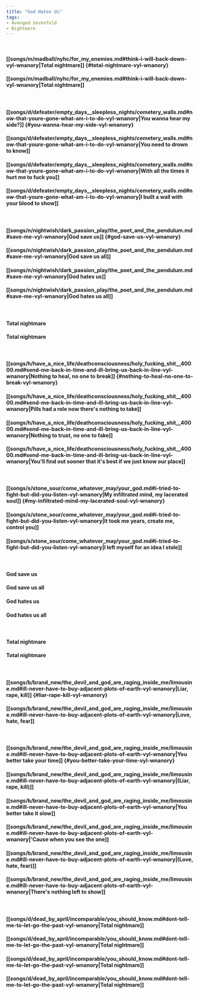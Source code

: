 ```yaml
---
title: "God Hates Us"
tags:
- Avenged Sevenfold
- Nightmare
---
```

&nbsp;
#### [[songs/m/madball/nyhc/for_my_enemies.md#think-i-will-back-down-vyl-wnanory|Total nightmare]] {#total-nightmare-vyl-wnanory}
#### [[songs/m/madball/nyhc/for_my_enemies.md#think-i-will-back-down-vyl-wnanory|Total nightmare]]
&nbsp;
#### [[songs/d/defeater/empty_days__sleepless_nights/cemetery_walls.md#now-that-youre-gone-what-am-i-to-do-vyl-wnanory|You wanna hear my side?]] {#you-wanna-hear-my-side-vyl-wnanory}
#### [[songs/d/defeater/empty_days__sleepless_nights/cemetery_walls.md#now-that-youre-gone-what-am-i-to-do-vyl-wnanory|You need to drown to know]]
#### [[songs/d/defeater/empty_days__sleepless_nights/cemetery_walls.md#now-that-youre-gone-what-am-i-to-do-vyl-wnanory|With all the times it hurt me to fuck you]]
#### [[songs/d/defeater/empty_days__sleepless_nights/cemetery_walls.md#now-that-youre-gone-what-am-i-to-do-vyl-wnanory|I built a wall with your blood to show]]
&nbsp;
#### [[songs/n/nightwish/dark_passion_play/the_poet_and_the_pendulum.md#save-me-vyl-wnanory|God save us]] {#god-save-us-vyl-wnanory}
#### [[songs/n/nightwish/dark_passion_play/the_poet_and_the_pendulum.md#save-me-vyl-wnanory|God save us all]]
#### [[songs/n/nightwish/dark_passion_play/the_poet_and_the_pendulum.md#save-me-vyl-wnanory|God hates us]]
#### [[songs/n/nightwish/dark_passion_play/the_poet_and_the_pendulum.md#save-me-vyl-wnanory|God hates us all]]
&nbsp;
#### Total nightmare
#### Total nightmare
&nbsp;
#### [[songs/h/have_a_nice_life/deathconsciousness/holy_fucking_shit__40000.md#send-me-back-in-time-and-ill-bring-us-back-in-line-vyl-wnanory|Nothing to heal, no one to break]] {#nothing-to-heal-no-one-to-break-vyl-wnanory}
#### [[songs/h/have_a_nice_life/deathconsciousness/holy_fucking_shit__40000.md#send-me-back-in-time-and-ill-bring-us-back-in-line-vyl-wnanory|Pills had a role now there's nothing to take]]
#### [[songs/h/have_a_nice_life/deathconsciousness/holy_fucking_shit__40000.md#send-me-back-in-time-and-ill-bring-us-back-in-line-vyl-wnanory|Nothing to trust, no one to fake]]
#### [[songs/h/have_a_nice_life/deathconsciousness/holy_fucking_shit__40000.md#send-me-back-in-time-and-ill-bring-us-back-in-line-vyl-wnanory|You'll find out sooner that it's best if we just know our place]]
&nbsp;
#### [[songs/s/stone_sour/come_whatever_may/your_god.md#i-tried-to-fight-but-did-you-listen-vyl-wnanory|My infiltrated mind, my lacerated soul]] {#my-infiltrated-mind-my-lacerated-soul-vyl-wnanory}
#### [[songs/s/stone_sour/come_whatever_may/your_god.md#i-tried-to-fight-but-did-you-listen-vyl-wnanory|It took me years, create me, control you]]
#### [[songs/s/stone_sour/come_whatever_may/your_god.md#i-tried-to-fight-but-did-you-listen-vyl-wnanory|I left myself for an idea I stole]]
&nbsp;
#### God save us
#### God save us all
#### God hates us
#### God hates us all
&nbsp;
#### Total nightmare
#### Total nightmare
&nbsp;
#### [[songs/b/brand_new/the_devil_and_god_are_raging_inside_me/limousine.md#ill-never-have-to-buy-adjacent-plots-of-earth-vyl-wnanory|Liar, rape, kill]] {#liar-rape-kill-vyl-wnanory}
#### [[songs/b/brand_new/the_devil_and_god_are_raging_inside_me/limousine.md#ill-never-have-to-buy-adjacent-plots-of-earth-vyl-wnanory|Love, hate, fear]]
&nbsp;
#### [[songs/b/brand_new/the_devil_and_god_are_raging_inside_me/limousine.md#ill-never-have-to-buy-adjacent-plots-of-earth-vyl-wnanory|You better take your time]] {#you-better-take-your-time-vyl-wnanory}
#### [[songs/b/brand_new/the_devil_and_god_are_raging_inside_me/limousine.md#ill-never-have-to-buy-adjacent-plots-of-earth-vyl-wnanory|(Liar, rape, kill)]]
#### [[songs/b/brand_new/the_devil_and_god_are_raging_inside_me/limousine.md#ill-never-have-to-buy-adjacent-plots-of-earth-vyl-wnanory|You better take it slow]]
#### [[songs/b/brand_new/the_devil_and_god_are_raging_inside_me/limousine.md#ill-never-have-to-buy-adjacent-plots-of-earth-vyl-wnanory|'Cause when you see the one]]
#### [[songs/b/brand_new/the_devil_and_god_are_raging_inside_me/limousine.md#ill-never-have-to-buy-adjacent-plots-of-earth-vyl-wnanory|(Love, hate, fear)]]
#### [[songs/b/brand_new/the_devil_and_god_are_raging_inside_me/limousine.md#ill-never-have-to-buy-adjacent-plots-of-earth-vyl-wnanory|There's nothing left to show]]
&nbsp;
#### [[songs/d/dead_by_april/incomparable/you_should_know.md#dont-tell-me-to-let-go-the-past-vyl-wnanory|Total nightmare]]
#### [[songs/d/dead_by_april/incomparable/you_should_know.md#dont-tell-me-to-let-go-the-past-vyl-wnanory|Total nightmare]]
#### [[songs/d/dead_by_april/incomparable/you_should_know.md#dont-tell-me-to-let-go-the-past-vyl-wnanory|Total nightmare]]
#### [[songs/d/dead_by_april/incomparable/you_should_know.md#dont-tell-me-to-let-go-the-past-vyl-wnanory|Total nightmare]]
